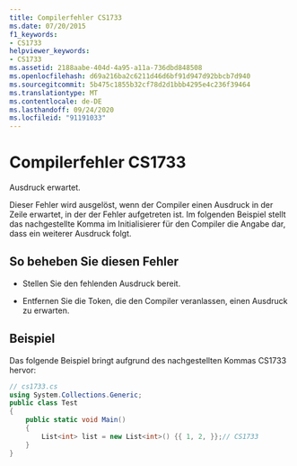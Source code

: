 ```yaml
---
title: Compilerfehler CS1733
ms.date: 07/20/2015
f1_keywords:
- CS1733
helpviewer_keywords:
- CS1733
ms.assetid: 2188aabe-404d-4a95-a11a-736dbd848508
ms.openlocfilehash: d69a216ba2c6211d46d6bf91d947d92bbcb7d940
ms.sourcegitcommit: 5b475c1855b32cf78d2d1bbb4295e4c236f39464
ms.translationtype: MT
ms.contentlocale: de-DE
ms.lasthandoff: 09/24/2020
ms.locfileid: "91191033"
---
```

# <a name="compiler-error-cs1733"></a>Compilerfehler CS1733

Ausdruck erwartet.  
  
 Dieser Fehler wird ausgelöst, wenn der Compiler einen Ausdruck in der Zeile erwartet, in der der Fehler aufgetreten ist. Im folgenden Beispiel stellt das nachgestellte Komma im Initialisierer für den Compiler die Angabe dar, dass ein weiterer Ausdruck folgt.  
  
## <a name="to-correct-this-error"></a>So beheben Sie diesen Fehler  
  
- Stellen Sie den fehlenden Ausdruck bereit.  
  
- Entfernen Sie die Token, die den Compiler veranlassen, einen Ausdruck zu erwarten.  
  
## <a name="example"></a>Beispiel  

 Das folgende Beispiel bringt aufgrund des nachgestellten Kommas CS1733 hervor:  
  
```csharp  
// cs1733.cs  
using System.Collections.Generic;  
public class Test  
{  
    public static void Main()  
    {  
        List<int> list = new List<int>() {{ 1, 2, }};// CS1733  
    }
}  
```
